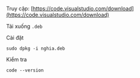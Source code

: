 Truy cập: [https://code.visualstudio.com/download](https://code.visualstudio.com/download)

Tải xuống `.deb`

Cài đặt

```
sudo dpkg -i nghia.deb
```

Kiểm tra

```
code --version
```
